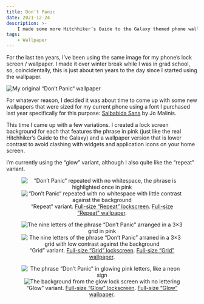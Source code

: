 ```yaml
---
title: Don’t Panic
date: 2021-12-24
description: >-
    I made some more Hitchhiker’s Guide to the Galaxy themed phone wallpapers.
tags:
    - Wallpaper
---
```


For the last ten years, I’ve been using the same image for my phone’s lock
screen / wallpaper. I made it over winter break while I was in grad school, so,
coincidentally, this is just about ten years to the day since I started using
the wallpaper.

![My original “Don’t Panic“ wallpaper](/img/dont-panic/dont-panic-original-320.png)

For whatever reason, I decided it was about time to come up with some new
wallpapers that were sized for my current phone using a font I purchased last
year specifically for this purpose: [Salbabida
Sans](https://www.behance.net/gallery/107925677/Salbabida-Sans) by Jo Malinis.

This time I came up with a few variations. I created a lock screen background
for each that features the phrase in pink (just like the real Hitchhiker’s Guide
to the Galaxy) and a wallpaper version that is lower contrast to avoid clashing
with widgets and application icons on your home screen.

I’m currently using the “glow” variant, although I also quite like the “repeat”
variant.

<figure style="text-align:center">
    <img src="/img/dont-panic/dont-panic-repeat-lockscreen-320.png" alt="“Don’t
    Panic“ repeated with no whitespace, the phrase is highlighted once in pink">
    <img src="/img/dont-panic/dont-panic-repeat-wallpaper-320.png" alt="“Don’t
    Panic“ repeated with no whitespace with little contrast against the
    background">
    <figcaption>
        “Repeat” variant. <a
        href="/img/dont-panic/dont-panic-repeat-lockscreen.png"
        download>Full-size “Repeat” lockscreen</a>. <a
        href="/img/dont-panic/dont-panic-repeat-wallpaper.png"
        download>Full-size “Repeat” wallpaper</a>.
    </figcaption>
</figure>
<figure style="text-align:center">
    <img src="/img/dont-panic/dont-panic-grid-lockscreen-320.png" alt="The nine
    letters of the phrase “Don’t Panic” arranged in a 3×3 grid in pink">
    <img src="/img/dont-panic/dont-panic-grid-wallpaper-320.png" alt="The nine
    letters of the phrase “Don’t Panic” arraned in a 3×3 grid with low contrast
    against the background">
    <figcaption>
        “Grid” variant. <a
        href="/img/dont-panic/dont-panic-grid-lockscreen.png"
        download>Full-size “Grid” lockscreen</a>. <a
        href="/img/dont-panic/dont-panic-grid-wallpaper.png"
        download>Full-size “Grid” wallpaper</a>.
    </figcaption>
</figure>
<figure style="text-align:center">
    <img src="/img/dont-panic/dont-panic-glow-lockscreen-320.png" alt="The phrase
    “Don’t Panic” in glowing pink letters, like a neon sign">
    <img src="/img/dont-panic/dont-panic-glow-wallpaper-320.png" alt="The background
    from the glow lock screen with no lettering">
    <figcaption>
        “Glow” variant. <a
        href="/img/dont-panic/dont-panic-glow-lockscreen.png"
        download>Full-size “Glow” lockscreen</a>. <a
        href="/img/dont-panic/dont-panic-glow-wallpaper.png"
        download>Full-size “Glow” wallpaper</a>.
    </figcaption>
</figure>
